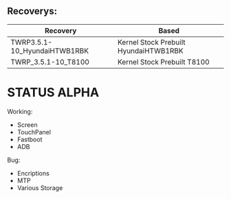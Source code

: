 ## Recoverys:
| Recovery                    | Based |
|---------------------------|-------------|
| TWRP3.5.1-10_HyundaiHTWB1RBK | Kernel Stock Prebuilt HyundaiHTWB1RBK  |
| TWRP_3.5.1-10_T8100   | Kernel Stock Prebuilt T8100  |


# STATUS ALPHA

Working:
- Screen
- TouchPanel
- Fastboot
- ADB

Bug:
- Encriptions
- MTP
- Various Storage

